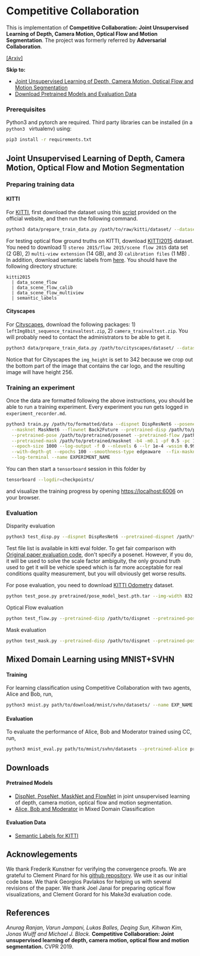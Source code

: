 # Competitive Collaboration
This is implementation of
**Competitive Collaboration: Joint Unsupervised Learning of Depth, Camera Motion, Optical Flow and Motion Segmentation**. The project was formerly referred by **Adversarial Collaboration**. 

[[Arxiv]](https://arxiv.org/abs/1805.09806)

**Skip to:**
- [Joint Unsupervised Learning of Depth, Camera Motion, Optical Flow and Motion Segmentation](#jointcc)
- [Download Pretrained Models and Evaluation Data](#downloads)

### Prerequisites
Python3 and pytorch are required. Third party libraries can be installed (in a `python3 ` virtualenv) using:

```bash
pip3 install -r requirements.txt
```
<a name="jointcc"></a>
## Joint Unsupervised Learning of Depth, Camera Motion, Optical Flow and Motion Segmentation

### Preparing training data

#### KITTI
For [KITTI](http://www.cvlibs.net/datasets/kitti/raw_data.php), first download the dataset using this [script](http://www.cvlibs.net/download.php?file=raw_data_downloader.zip) provided on the official website, and then run the following command.

```bash
python3 data/prepare_train_data.py /path/to/raw/kitti/dataset/ --dataset-format 'kitti' --dump-root /path/to/resulting/formatted/data/ --width 832 --height 256 --num-threads 1 --static-frames data/static_frames.txt --with-gt
```

For testing optical flow ground truths on KITTI, download [KITTI2015](http://www.cvlibs.net/datasets/kitti/eval_scene_flow.php?benchmark=flow) dataset. You need to download 1) `stereo 2015/flow 2015/scene flow 2015` data set (2 GB), 2) `multi-view extension` (14 GB), and 3) `calibration files` (1 MB) . In addition, download semantic labels from [here](https://keeper.mpdl.mpg.de/f/239c2dda94e54c449401/?dl=1). You should have the following directory structure:
```
kitti2015
  | data_scene_flow  
  | data_scene_flow_calib
  | data_scene_flow_multiview  
  | semantic_labels
```

#### Cityscapes

For [Cityscapes](https://www.cityscapes-dataset.com/), download the following packages: 1) `leftImg8bit_sequence_trainvaltest.zip`, 2) `camera_trainvaltest.zip`. You will probably need to contact the administrators to be able to get it.

```bash
python3 data/prepare_train_data.py /path/to/cityscapes/dataset/ --dataset-format 'cityscapes' --dump-root /path/to/resulting/formatted/data/ --width 832 --height 342 --num-threads 1
```

Notice that for Cityscapes the `img_height` is set to 342 because we crop out the bottom part of the image that contains the car logo, and the resulting image will have height 256.

### Training an experiment

Once the data are formatted following the above instructions, you should be able to run a training experiment. Every experiment you run gets logged in `experiment_recorder.md`.

```bash
python3 train.py /path/to/formatted/data --dispnet DispResNet6 --posenet PoseNetB6 \
  --masknet MaskNet6 --flownet Back2Future --pretrained-disp /path/to/pretrained/dispnet \
  --pretrained-pose /path/to/pretrained/posenet --pretrained-flow /path/to/pretrained/flownet \
  --pretrained-mask /path/to/pretrained/masknet -b4 -m0.1 -pf 0.5 -pc 1.0 -s0.1 -c0.3 \
  --epoch-size 1000 --log-output -f 0 --nlevels 6 --lr 1e-4 -wssim 0.997 --with-flow-gt \
  --with-depth-gt --epochs 100 --smoothness-type edgeaware  --fix-masknet --fix-flownet \
  --log-terminal --name EXPERIMENT_NAME
```


You can then start a `tensorboard` session in this folder by
```bash
tensorboard --logdir=checkpoints/
```
and visualize the training progress by opening [https://localhost:6006](https://localhost:6006) on your browser.

### Evaluation

Disparity evaluation
```bash
python3 test_disp.py --dispnet DispResNet6 --pretrained-dispnet /path/to/dispnet --pretrained-posent /path/to/posenet --dataset-dir /path/to/KITTI_raw --dataset-list /path/to/test_files_list
```

Test file list is available in kitti eval folder. To get fair comparison with [Original paper evaluation code](https://github.com/tinghuiz/SfMLearner/blob/master/kitti_eval/eval_depth.py), don't specify a posenet. However, if you do,  it will be used to solve the scale factor ambiguity, the only ground truth used to get it will be vehicle speed which is far more acceptable for real conditions quality measurement, but you will obviously get worse results.

For pose evaluation, you need to download [KITTI Odometry](http://www.cvlibs.net/datasets/kitti/eval_odometry.php) dataset.
```bash
python test_pose.py pretrained/pose_model_best.pth.tar --img-width 832 --img-height 256 --dataset-dir /path/to/kitti/odometry/ --sequences 09 --posenet PoseNetB6
```

Optical Flow evaluation
```bash
python test_flow.py --pretrained-disp /path/to/dispnet --pretrained-pose /path/to/posenet --pretrained-mask /path/to/masknet --pretrained-flow /path/to/flownet --kitti-dir /path/to/kitti2015/dataset
```

Mask evaluation
```bash
python test_mask.py --pretrained-disp /path/to/dispnet --pretrained-pose /path/to/posenet --pretrained-mask /path/to/masknet --pretrained-flow /path/to/flownet --kitti-dir /path/to/kitti2015/dataset
```

<a name="mnist"></a>
## Mixed Domain Learning using MNIST+SVHN

#### Training
For learning classification using Competitive Collaboration with two agents, Alice and Bob, run,
```bash
python3 mnist.py path/to/download/mnist/svhn/datasets/ --name EXP_NAME --log-output --log-terminal --epoch-size 1000 --epochs 400 --wr 1000
```

#### Evaluation
To evaluate the performance of Alice, Bob and Moderator trained using CC, run,
```bash
python3 mnist_eval.py path/to/mnist/svhn/datasets --pretrained-alice pretrained/mnist_svhn/alice.pth.tar --pretrained-bob pretrained/mnist_svhn/bob.pth.tar --pretrained-mod pretrained/mnist_svhn/mod.pth.tar
```

<a name="downloads"></a>
## Downloads
#### Pretrained Models
- [DispNet, PoseNet, MaskNet and FlowNet](https://keeper.mpdl.mpg.de/f/72e946daa4e0481fb735/?dl=1) in joint unsupervised learning of depth, camera motion, optical flow and motion segmentation.
- [Alice, Bob and Moderator](https://keeper.mpdl.mpg.de/f/d0c7d4ebd0d74b84bf10/?dl=1) in Mixed Domain Classification

#### Evaluation Data
- [Semantic Labels for KITTI](https://keeper.mpdl.mpg.de/f/239c2dda94e54c449401/?dl=1)

## Acknowlegements
We thank Frederik Kunstner for verifying the convergence proofs. We are grateful to Clement Pinard for his [github repository](https://github.com/ClementPinard/SfmLearner-Pytorch). We use it as our initial code base. We thank Georgios Pavlakos for helping us with several revisions of the paper. We thank Joel Janai for preparing optical flow visualizations, and Clement Gorard for his Make3d evaluation code.


## References
*Anurag Ranjan, Varun Jampani, Lukas Balles, Deqing Sun, Kihwan Kim, Jonas Wulff and Michael J. Black.*  **Competitive Collaboration: Joint unsupervised learning of depth, camera motion, optical flow and motion segmentation.** CVPR 2019.
